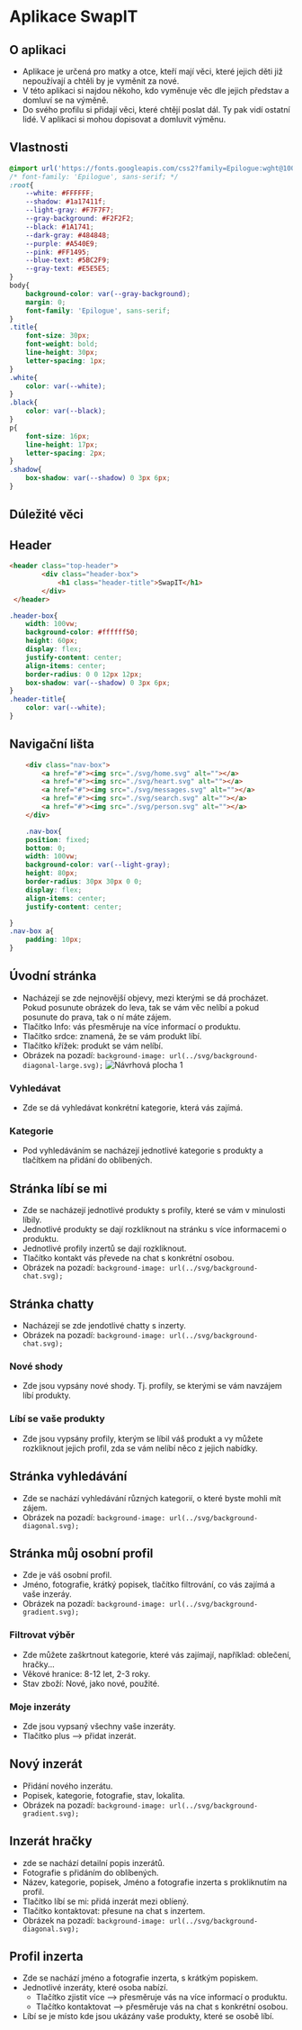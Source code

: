 # Aplikace SwapIT
## O aplikaci
- Aplikace je určená pro matky a otce, kteří mají věci, které jejich děti již nepoužívají a chtěli by je vyměnit za nové.
- V této aplikaci si najdou někoho, kdo vyměnuje věc dle jejich představ a domluví se na výměně.
- Do svého profilu si přidají věci, které chtějí poslat dál. Ty pak vidí ostatní lidé. V aplikaci si mohou dopisovat a domluvit výměnu. 
## Vlastnosti
```css
@import url('https://fonts.googleapis.com/css2?family=Epilogue:wght@100;300;400;600;700;800&display=swap');
/* font-family: 'Epilogue', sans-serif; */
:root{
    --white: #FFFFFF;
    --shadow: #1a17411f;
    --light-gray: #F7F7F7;
    --gray-background: #F2F2F2;
    --black: #1A1741;
    --dark-gray: #484848;
    --purple: #A540E9;
    --pink: #FF1495;
    --blue-text: #5BC2F9;
    --gray-text: #E5E5E5;
}
body{
    background-color: var(--gray-background);
    margin: 0;
    font-family: 'Epilogue', sans-serif; 
}
.title{
    font-size: 30px;
    font-weight: bold;
    line-height: 30px;
    letter-spacing: 1px;
}
.white{
    color: var(--white);
}
.black{
    color: var(--black);
}
p{
    font-size: 16px;
    line-height: 17px;
    letter-spacing: 2px;
}
.shadow{
    box-shadow: var(--shadow) 0 3px 6px;
}
```

## Dúležité věci

## Header
```html
<header class="top-header">
        <div class="header-box">
            <h1 class="header-title">SwapIT</h1>
        </div>
 </header>
```
```css
.header-box{
    width: 100vw;
    background-color: #ffffff50;
    height: 60px;
    display: flex;
    justify-content: center;
    align-items: center;
    border-radius: 0 0 12px 12px;
    box-shadow: var(--shadow) 0 3px 6px;
}
.header-title{
    color: var(--white);
}
```
## Navigační lišta
```html
    <div class="nav-box">
        <a href="#"><img src="./svg/home.svg" alt=""></a>
        <a href="#"><img src="./svg/heart.svg" alt=""></a>
        <a href="#"><img src="./svg/messages.svg" alt=""></a>
        <a href="#"><img src="./svg/search.svg" alt=""></a>
        <a href="#"><img src="./svg/person.svg" alt=""></a>
    </div>
```

```css
    .nav-box{
    position: fixed;
    bottom: 0;
    width: 100vw;
    background-color: var(--light-gray);
    height: 80px;
    border-radius: 30px 30px 0 0;
    display: flex;
    align-items: center;
    justify-content: center;

}
.nav-box a{
    padding: 10px;
}
```
## Úvodní stránka
- Nacházejí se zde nejnovější objevy, mezi kterými se dá procházet. Pokud posunute obrázek do leva, tak se vám věc nelíbí a pokud posunute do prava, tak o ní máte zájem. 
- Tlačítko Info: vás přesměruje na více informací o produktu. 
- Tlačítko srdce: znamená, že se vám produkt líbí.
- Tlačítko křížek: produkt se vám nelíbí.
- Obrázek na pozadí: `background-image: url(../svg/background-diagonal-large.svg);`
![Návrhová plocha 1](https://user-images.githubusercontent.com/79641987/162609725-4e1ebdae-69d5-4007-9a9e-31c17e75ad25.jpg)
### Vyhledávat
- Zde se dá vyhledávat konkrétní kategorie, která vás zajímá.
### Kategorie
- Pod vyhledáváním se nacházejí jednotlivé kategorie s produkty a tlačítkem na přidání do oblíbených.
## Stránka líbí se mi
- Zde se nacházejí jednotlivé produkty s profily, které se vám v minulosti líbily.
- Jednotlivé produkty se dají rozkliknout na stránku s více informacemi o produktu.
- Jednotlivé profily inzertů se dají rozkliknout.
- Tlačítko kontakt vás převede na chat s konkrétní osobou.
- Obrázek na pozadí: `background-image: url(../svg/background-chat.svg);`
## Stránka chatty
- Nacházejí se zde jendotlivé chatty s inzerty.
- Obrázek na pozadí: `background-image: url(../svg/background-chat.svg);`
### Nové shody
- Zde jsou vypsány nové shody. Tj. profily, se kterými se vám navzájem líbí produkty.
### Líbí se vaše produkty
- Zde jsou vypsány profily, kterým se líbil váš produkt a vy můžete rozkliknout jejich profil, zda se vám nelíbí něco z jejich nabídky. 
## Stránka vyhledávání
- Zde se nachází vyhledávání různých kategorií, o které byste mohli mít zájem.
- Obrázek na pozadí: `background-image: url(../svg/background-diagonal.svg);`
## Stránka můj osobní profil 
- Zde je váš osobní profil.
- Jméno, fotografie, krátký popisek, tlačítko filtrování, co vás zajímá a vaše inzeráy.
- Obrázek na pozadí: `background-image: url(../svg/background-gradient.svg);`
### Filtrovat výběr
- Zde můžete zaškrtnout kategorie, které vás zajímají, například: oblečení, hračky...
- Věkové hranice: 8-12 let, 2-3 roky.
- Stav zboží: Nové, jako nové, použité.
### Moje inzeráty
- Zde jsou vypsaný všechny vaše inzeráty.
- Tlačítko plus –> přidat inzerát.
## Nový inzerát
- Přidání nového inzerátu.
- Popisek, kategorie, fotografie, stav, lokalita.
- Obrázek na pozadí: `background-image: url(../svg/background-gradient.svg);`
## Inzerát hračky
- zde se nachází detailní popis inzerátů.
- Fotografie s přidáním do oblíbených.
- Název, kategorie, popisek, Jméno a fotografie inzerta s prokliknutím na profil. 
- Tlačítko líbí se mi: přidá inzerát mezi oblíený.
- Tlačítko kontaktovat: přesune na chat s inzertem.
- Obrázek na pozadí: `background-image: url(../svg/background-diagonal.svg);`
## Profil inzerta
- Zde se nachází jméno a fotografie inzerta, s krátkým popiskem.
- Jednotlivé inzeráty, které osoba nabízí.
    - Tlačítko zjistit více –> přesměruje vás na více informací o produktu.
    - Tlačítko kontaktovat –> přesměruje vás na chat s konkrétní osobou.
- Líbí se je místo kde jsou ukázány vaše produkty, které se osobě líbí.
